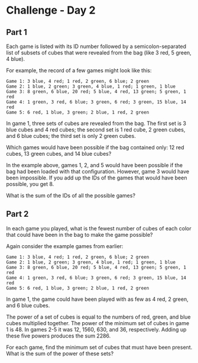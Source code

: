 # Challenge - Day 2

## Part 1

Each game is listed with its ID number followed by a semicolon-separated list of
subsets of cubes that were revealed from the bag (like 3 red, 5 green, 4 blue).

For example, the record of a few games might look like this:

```
Game 1: 3 blue, 4 red; 1 red, 2 green, 6 blue; 2 green
Game 2: 1 blue, 2 green; 3 green, 4 blue, 1 red; 1 green, 1 blue
Game 3: 8 green, 6 blue, 20 red; 5 blue, 4 red, 13 green; 5 green, 1 red
Game 4: 1 green, 3 red, 6 blue; 3 green, 6 red; 3 green, 15 blue, 14 red
Game 5: 6 red, 1 blue, 3 green; 2 blue, 1 red, 2 green
```

In game 1, three sets of cubes are revealed from the bag. The first set 
is 3 blue cubes and 4 red cubes; the second set is 1 red cube, 2 green cubes, 
and 6 blue cubes; the third set is only 2 green cubes.

Which games would have been possible if the bag contained only: 12 red cubes, 
13 green cubes, and 14 blue cubes?

In the example above, games 1, 2, and 5 would have been possible if the bag had 
been loaded with that configuration. However, game 3 would have been impossible.
If you add up the IDs of the games that would have been possible, you get 8.

What is the sum of the IDs of all the possible games?

## Part 2

In each game you played, what is the fewest number of cubes of each color that
could have been in the bag to make the game possible?

Again consider the example games from earlier:

```
Game 1: 3 blue, 4 red; 1 red, 2 green, 6 blue; 2 green
Game 2: 1 blue, 2 green; 3 green, 4 blue, 1 red; 1 green, 1 blue
Game 3: 8 green, 6 blue, 20 red; 5 blue, 4 red, 13 green; 5 green, 1 red
Game 4: 1 green, 3 red, 6 blue; 3 green, 6 red; 3 green, 15 blue, 14 red
Game 5: 6 red, 1 blue, 3 green; 2 blue, 1 red, 2 green
```

In game 1, the game could have been played with as few as 4 red, 2 green, and 
6 blue cubes.

The power of a set of cubes is equal to the numbers of red, green, and blue 
cubes multiplied together. The power of the minimum set of cubes in 
game 1 is 48. In games 2-5 it was 12, 1560, 630, and 36, respectively. Adding up
these five powers produces the sum 2286.

For each game, find the minimum set of cubes that must have been present. What 
is the sum of the power of these sets?
